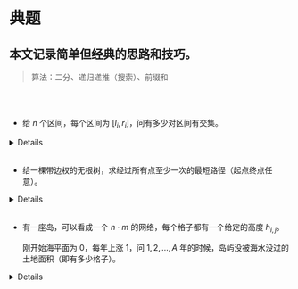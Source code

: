 典题
===

本文记录简单但经典的思路和技巧。
---

> 算法：二分、递归递推（搜索）、前缀和

<br>
<br>

- 给 $n$ 个区间，每个区间为 $[l_i, r_i]$，问有多少对区间有交集。

<details>

> abc355_d

两个区间 $i, j$ 没有交集，当且仅当 $l_j > r_i$ 或 $l_i > r_j$，即一个区间的左端点大于另一个区间的右端点。

因此对右端点排序。对于每个左端点 $l_i$，二分寻找比它小的右端点的数量，加起来即为没有交集的区间对数量。

或者不分离左右端点，以左端点为关键字排序后，用扫描线扫过去统计。

</details>
<br>

- 给一棵带边权的无根树，求经过所有点至少一次的最短路径（起点终点任意）。

<details>

>abc361_e

如果起点和终点一样，容易想到过程为“出去，再回来”，路径长度为边长和的两倍。

起点终点任意，最优的过程为“出去，到最后一个点停止”，比上述情况少了“从最后一个点回来”的步骤，也就是说，结果为边长和的两倍减去某一条路径的长度。

要使结果最优，减去的路径长度就要最长，显然就是树的直径。

因此两次 dfs 求出直径即可。

</details>
<br>

- 有一座岛，可以看成一个 $n\cdot m$ 的网络，每个格子都有一个给定的高度 $h_{i, j}$。

    刚开始海平面为 $0$，每年上涨 $1$，问 $1, 2, \dots ,A$ 年的时候，岛屿没被海水没过的土地面积（即有多少格子）。

<details>

>abc363_e

每年都搜索一次的复杂度无法接受。

考虑用堆优化。预先将边缘存入一个小根堆中进行 bfs，一年一年看，对于某年海水淹没的所有边缘格子，将他们周围的格子放进堆中。复杂度 $O(n^2 \log (n^2))$ 级别。

详见 [submission](https://atcoder.jp/contests/abc363/submissions/57625023)

</details>
<br>